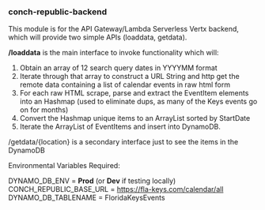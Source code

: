 ### conch-republic-backend 

This module is for the API Gateway/Lambda Serverless Vertx backend, which will provide
two simple APIs (loaddata, getdata). 

**/loaddata** is the main interface to invoke functionality which will:
1. Obtain an array of 12 search query dates in YYYYMM format
2. Iterate through that array to construct a URL String and http get the remote
data containing a list of calendar events in raw html form
3. For each raw HTML scrape, parse and extract the EventItem elements into an Hashmap (used to 
eliminate dups, as many of the Keys events go on for months)
4. Convert the Hashmap unique items to an ArrayList sorted by StartDate
5. Iterate the ArrayList of EventItems and insert into DynamoDB.

/getdata/{location} is a secondary interface just to see the items in the DynamoDB



Environmental Variables Required:

DYNAMO_DB_ENV 			= 	**Prod** (or **Dev**  if testing locally)
CONCH_REPUBLIC_BASE_URL = 	https://fla-keys.com/calendar/all
DYNAMO_DB_TABLENAME 	= 	FloridaKeysEvents
